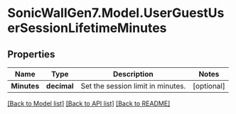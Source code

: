 # SonicWallGen7.Model.UserGuestUserSessionLifetimeMinutes

## Properties

Name | Type | Description | Notes
------------ | ------------- | ------------- | -------------
**Minutes** | **decimal** | Set the session limit in minutes. | [optional] 

[[Back to Model list]](../README.md#documentation-for-models) [[Back to API list]](../README.md#documentation-for-api-endpoints) [[Back to README]](../README.md)

